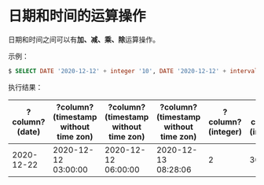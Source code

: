 # 日期和时间的运算操作

日期和时间之间可以有**加、减、乘、除**运算操作。

示例：

```sql
$ SELECT DATE '2020-12-12' + integer '10', DATE '2020-12-12' + interval '3 hour', DATE '2020-12-12' + time '06:00', TIMESTAMP '2020-12-12 22:28:06' + interval '10 hour', date '2020-12-12' - date '2020-12-10', 15 * interval '2 day', interval '1 hour' / integer '2';
```

执行结果：

|?column?(date)|?column?(timestamp without time zon)|?column?(timestamp without time zon)|?column?(timestamp without time zon)|?column?(integer)|?column?(interval)|?column?(interval)|
|-----|-----|-----|-----|-----|-----|-----|
|2020-12-22 | 2020-12-12 03:00:00 | 2020-12-12 06:00:00 | 2020-12-13 08:28:06 |        2 | 30 days  | 00:30:00|
